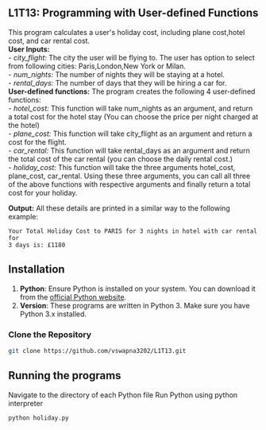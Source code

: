 ## L1T13: Programming with User-defined Functions ##
This program calculates a user's holiday cost, including plane cost,hotel cost, and car rental cost.  
**User Inputs:**  
    - *city_flight:* The city the user will be flying to. The user has option to select from following cities: Paris,London,New York or Milan.  
    - *num_nights:* The number of nights they will be staying at a hotel.  
    - *rental_days:* The number of days that they will be hiring a car for.  
**User-defined functions:**
The program creates the following 4 user-defined functions:  
    - *hotel_cost:* This function will take num_nights as an argument,
    and return a total cost for the hotel stay (You can choose the price
    per night charged at the hotel)  
    - *plane_cost:* This function will take city_flight as an argument
    and return a cost for the flight.  
    - *car_rental:* This function will take rental_days as an argument
    and return the total cost of the car rental (you can choose the daily
    rental cost.)  
    - *holiday_cost:* This function will take the three arguments
    hotel_cost, plane_cost, car_rental. Using these three
    arguments, you can call all three of the above functions with
    respective arguments and finally return a total cost for your
    holiday.

**Output:**
All these details are printed in a similar way to the following example: 
```
Your Total Holiday Cost to PARIS for 3 nights in hotel with car rental for 
3 days is: £1180
```
## Installation
1. **Python**: Ensure Python is installed on your system. You can download it from the [official Python website](https://www.python.org/).
2. **Version**: These programs are written in Python 3. Make sure you have Python 3.x installed.

### Clone the Repository
```bash
git clone https://github.com/vswapna3202/L1T13.git  
```

## Running the programs <br>
Navigate to the directory of each Python file
Run Python using python interpreter
```
python holiday.py

